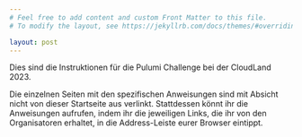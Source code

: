 ```yaml
---
# Feel free to add content and custom Front Matter to this file.
# To modify the layout, see https://jekyllrb.com/docs/themes/#overriding-theme-defaults

layout: post
---
```


Dies sind die Instruktionen für die Pulumi Challenge bei der CloudLand 2023.

Die einzelnen Seiten mit den spezifischen Anweisungen sind mit Absicht nicht
von dieser Startseite aus verlinkt. Stattdessen könnt ihr die Anweisungen aufrufen,
indem ihr die jeweiligen Links, die ihr von den Organisatoren erhaltet,
in die Address-Leiste eurer Browser eintippt.
